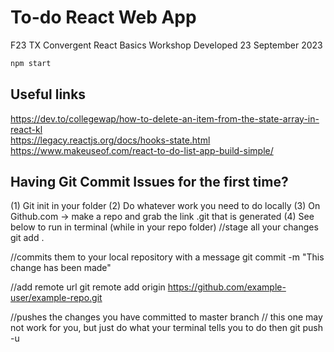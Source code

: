 # To-do React Web App
F23 TX Convergent React Basics Workshop
Developed 23 September 2023

```bash
npm start
```

## Useful links
https://dev.to/collegewap/how-to-delete-an-item-from-the-state-array-in-react-kl <br />
https://legacy.reactjs.org/docs/hooks-state.html <br />
https://www.makeuseof.com/react-to-do-list-app-build-simple/ <br />

## Having Git Commit Issues for the first time?
(1) Git init in your folder
(2) Do whatever work you need to do locally
(3) On Github.com -> make a repo and grab the link .git that is generated
(4) See below to run in terminal (while in your repo folder)
  //stage all your changes
  git add .
  
  //commits them to your local repository with a message
  git commit -m "This change has been made"
  
  //add remote url
  git remote add origin https://github.com/example-user/example-repo.git
  
  //pushes the changes you have committed to master branch
  // this one may not work for you, but just do what your terminal tells you to do then
  git push -u

